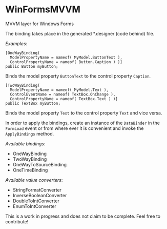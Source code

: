 # WinFormsMVVM
MVVM layer for Windows Forms

The binding takes place in the generated \*.designer (code behind) file.

_Examples:_

```
[OneWayBinding(
  ModelPropertyName = nameof( MyModel.ButtonText ),
  ControlPropertyName = nameof( Button.Caption ) )]
public Button myButton;
```
Binds the model property ```ButtonText``` to the control property ```Caption```.

```
[TwoWayBinding(
  ModelPropertyName = nameof( MyModel.Text ),
  ControlEventName = nameof( TextBox.OnChange ),
  ControlPropertyName = nameof( TextBox.Text ) )]
public TextBox myButton;
```
Binds the model property ```Text``` to the control property ```Text``` and vice versa.

In order to apply the bindings, create an instance of the ```DataBinder``` in the ```FormLoad``` event or from where ever it is convenient and invoke the ```ApplyBindings``` method.

*Available bindings*:

- OneWayBinding
- TwoWayBinding
- OneWayToSourceBinding
- OneTimeBinding

*Available value converters*:
- StringFormatConverter
- InverseBooleanConverter
- DoubleToIntConverter
- EnumToIntConverter

This is a work in progress and does not claim to be complete. Feel free to contribute!
